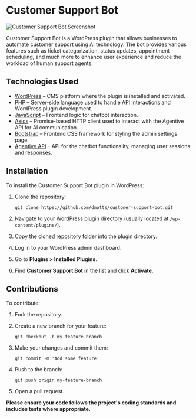# Customer Support Bot

![Customer Support Bot Screenshot](https://res.cloudinary.com/dzpafdvkm/image/upload/v1726858049/Portfolio/customer-support-bot-screenshot.png)

Customer Support Bot is a WordPress plugin that allows businesses to automate customer support using AI technology. The bot provides various features such as ticket categorization, status updates, appointment scheduling, and much more to enhance user experience and reduce the workload of human support agents.

## Technologies Used

- [WordPress](https://wordpress.org/) – CMS platform where the plugin is installed and activated.
- [PHP](https://www.php.net/) – Server-side language used to handle API interactions and WordPress plugin development.
- [JavaScript](https://developer.mozilla.org/en-US/docs/Web/JavaScript) – Frontend logic for chatbot interaction.
- [Axios](https://axios-http.com/docs/intro) – Promise-based HTTP client used to interact with the Agentive API for AI communication.
- [Bootstrap](https://getbootstrap.com/) – Frontend CSS framework for styling the admin settings page.
- [Agentive API](https://agentivehub.com) – API for the chatbot functionality, managing user sessions and responses.
  
## Installation

To install the Customer Support Bot plugin in WordPress:

1. Clone the repository:

    ```
    git clone https://github.com/dmotts/customer-support-bot.git
    ```

2. Navigate to your WordPress plugin directory (usually located at `/wp-content/plugins/`).

3. Copy the cloned repository folder into the plugin directory.

4. Log in to your WordPress admin dashboard.

5. Go to **Plugins > Installed Plugins**.

6. Find **Customer Support Bot** in the list and click **Activate**.

## Contributions

To contribute:

1. Fork the repository.

2. Create a new branch for your feature:

    ```
    git checkout -b my-feature-branch
    ```

3. Make your changes and commit them:

    ```
    git commit -m 'Add some feature'
    ```

4. Push to the branch:

    ```
    git push origin my-feature-branch
    ```

5. Open a pull request.

**Please ensure your code follows the project's coding standards and includes tests where appropriate.**
